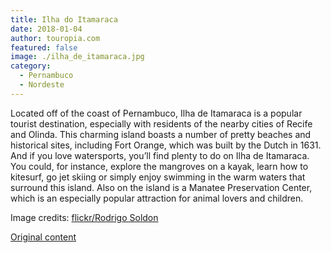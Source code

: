```yaml
---
title: Ilha do Itamaraca
date: 2018-01-04
author: touropia.com
featured: false
image: ./ilha_de_itamaraca.jpg
category:
  - Pernambuco
  - Nordeste
---
```


Located off of the coast of Pernambuco, Ilha de Itamaraca is a popular tourist destination, especially with residents of the nearby cities of Recife and Olinda. This charming island boasts a number of pretty beaches and historical sites, including Fort Orange, which was built by the Dutch in 1631. And if you love watersports, you’ll find plenty to do on Ilha de Itamaraca. You could, for instance, explore the mangroves on a kayak, learn how to kitesurf, go jet skiing or simply enjoy swimming in the warm waters that surround this island. Also on the island is a Manatee Preservation Center, which is an especially popular attraction for animal lovers and children.

Image credits: [flickr/Rodrigo Soldon](https://www.flickr.com/photos/soldon)

[Original content](https://www.touropia.com/islands-in-brazil/)
